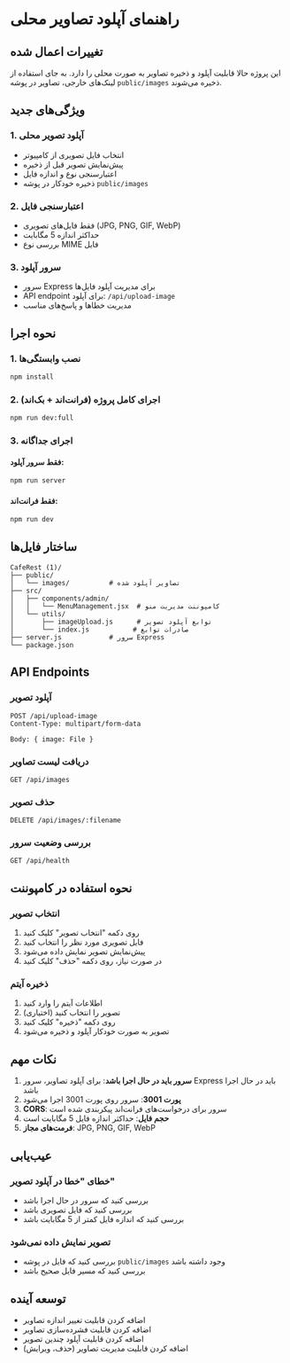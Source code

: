 # راهنمای آپلود تصاویر محلی

## تغییرات اعمال شده

این پروژه حالا قابلیت آپلود و ذخیره تصاویر به صورت محلی را دارد. به جای استفاده از لینک‌های خارجی، تصاویر در پوشه `public/images` ذخیره می‌شوند.

## ویژگی‌های جدید

### 1. آپلود تصویر محلی
- انتخاب فایل تصویری از کامپیوتر
- پیش‌نمایش تصویر قبل از ذخیره
- اعتبارسنجی نوع و اندازه فایل
- ذخیره خودکار در پوشه `public/images`

### 2. اعتبارسنجی فایل
- فقط فایل‌های تصویری (JPG, PNG, GIF, WebP)
- حداکثر اندازه 5 مگابایت
- بررسی نوع MIME فایل

### 3. سرور آپلود
- سرور Express برای مدیریت آپلود فایل‌ها
- API endpoint برای آپلود: `/api/upload-image`
- مدیریت خطاها و پاسخ‌های مناسب

## نحوه اجرا

### 1. نصب وابستگی‌ها
```bash
npm install
```

### 2. اجرای کامل پروژه (فرانت‌اند + بک‌اند)
```bash
npm run dev:full
```

### 3. اجرای جداگانه

#### فقط سرور آپلود:
```bash
npm run server
```

#### فقط فرانت‌اند:
```bash
npm run dev
```

## ساختار فایل‌ها

```
CafeRest (1)/
├── public/
│   └── images/          # تصاویر آپلود شده
├── src/
│   ├── components/admin/
│   │   └── MenuManagement.jsx  # کامپوننت مدیریت منو
│   └── utils/
│       ├── imageUpload.js      # توابع آپلود تصویر
│       └── index.js           # صادرات توابع
├── server.js            # سرور Express
└── package.json
```

## API Endpoints

### آپلود تصویر
```
POST /api/upload-image
Content-Type: multipart/form-data

Body: { image: File }
```

### دریافت لیست تصاویر
```
GET /api/images
```

### حذف تصویر
```
DELETE /api/images/:filename
```

### بررسی وضعیت سرور
```
GET /api/health
```

## نحوه استفاده در کامپوننت

### انتخاب تصویر
1. روی دکمه "انتخاب تصویر" کلیک کنید
2. فایل تصویری مورد نظر را انتخاب کنید
3. پیش‌نمایش تصویر نمایش داده می‌شود
4. در صورت نیاز، روی دکمه "حذف" کلیک کنید

### ذخیره آیتم
1. اطلاعات آیتم را وارد کنید
2. تصویر را انتخاب کنید (اختیاری)
3. روی دکمه "ذخیره" کلیک کنید
4. تصویر به صورت خودکار آپلود و ذخیره می‌شود

## نکات مهم

1. **سرور باید در حال اجرا باشد**: برای آپلود تصاویر، سرور Express باید در حال اجرا باشد
2. **پورت 3001**: سرور روی پورت 3001 اجرا می‌شود
3. **CORS**: سرور برای درخواست‌های فرانت‌اند پیکربندی شده است
4. **حجم فایل**: حداکثر اندازه فایل 5 مگابایت است
5. **فرمت‌های مجاز**: JPG, PNG, GIF, WebP

## عیب‌یابی

### خطای "خطا در آپلود تصویر"
- بررسی کنید که سرور در حال اجرا باشد
- بررسی کنید که فایل تصویری باشد
- بررسی کنید که اندازه فایل کمتر از 5 مگابایت باشد

### تصویر نمایش داده نمی‌شود
- بررسی کنید که فایل در پوشه `public/images` وجود داشته باشد
- بررسی کنید که مسیر فایل صحیح باشد

## توسعه آینده

- اضافه کردن قابلیت تغییر اندازه تصاویر
- اضافه کردن قابلیت فشرده‌سازی تصاویر
- اضافه کردن قابلیت آپلود چندین تصویر
- اضافه کردن قابلیت مدیریت تصاویر (حذف، ویرایش) 